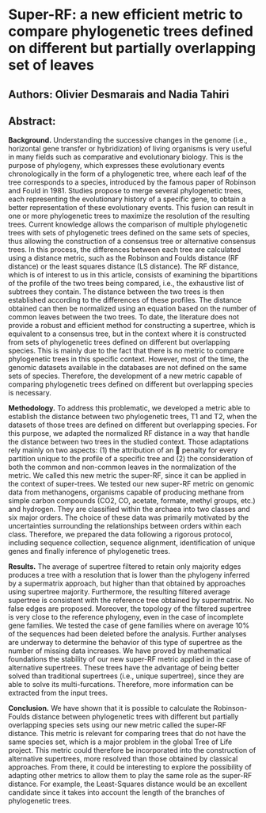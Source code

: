 # Super-RF: a new efficient metric to compare phylogenetic trees defined on different but partially overlapping set of leaves
## Authors: Olivier Desmarais and Nadia Tahiri


## Abstract:

__Background.__ Understanding the successive changes in the genome (i.e., horizontal gene transfer or hybridization) of living organisms is very useful in many fields such as comparative and evolutionary biology. This is the purpose of phylogeny, which expresses these evolutionary events chronologically in the form of a phylogenetic tree, where each leaf of the tree corresponds to a species, introduced by the famous paper of Robinson and Fould in 1981. Studies propose to merge several phylogenetic trees, each representing the evolutionary history of a specific gene, to obtain a better representation of these evolutionary events. This fusion can result in one or more phylogenetic trees to maximize the resolution of the resulting trees.
Current knowledge allows the comparison of multiple phylogenetic trees with sets of phylogenetic trees defined on the same sets of species, thus allowing the construction of a consensus tree or alternative consensus trees. In this process, the differences between each tree are calculated using a distance metric, such as the Robinson and Foulds distance (RF distance) or the least squares distance (LS distance). The RF distance, which is of interest to us in this article, consists of examining the bipartitions of the profile of the two trees being compared, i.e., the exhaustive list of subtrees they contain. The distance between the two trees is then established according to the differences of these profiles. The distance obtained can then be normalized using an equation based on the number of common leaves between the two trees.
To date, the literature does not provide a robust and efficient method for constructing a supertree, which is equivalent to a consensus tree, but in the context where it is constructed from sets of phylogenetic trees defined on different but overlapping species. This is mainly due to the fact that there is no metric to compare phylogenetic trees in this specific context. However, most of the time, the genomic datasets available in the databases are not defined on the same sets of species. Therefore, the development of a new metric capable of comparing phylogenetic trees defined on different but overlapping species is necessary.


__Methodology.__ To address this problematic, we developed a metric able to establish the distance between two phylogenetic trees, T1 and T2, when the datasets of those trees are defined on different but overlapping species. For this purpose, we adapted the normalized RF distance in a way that handle the distance between two trees in the studied context. Those adaptations rely mainly on two aspects: (1) the attribution of an  penalty for every partition unique to the profile of a specific tree and (2) the consideration of both the common and non-common leaves in the normalization of the metric. We called this new metric the super-RF, since it can be applied in the context of super-trees.
We tested our new super-RF metric on genomic data from methanogens, organisms capable of producing methane from simple carbon compounds (CO2, CO, acetate, formate, methyl groups, etc.) and hydrogen. They are classified within the archaea into two classes and six major orders. The choice of these data was primarily motivated by the uncertainties surrounding the relationships between orders within each class. Therefore, we prepared the data following a rigorous protocol, including sequence collection, sequence alignment, identification of unique genes and finally inference of phylogenetic trees.


__Results.__ The average of supertree filtered to retain only majority edges produces a tree with a resolution that is lower than the phylogeny inferred by a supermatrix approach, but higher than that obtained by approaches using supertree majority. Furthermore, the resulting filtered average supertree is consistent with the reference tree obtained by supermatrix. No false edges are proposed. Moreover, the topology of the filtered supertree is very close to the reference phylogeny, even in the case of incomplete gene families. We tested the case of gene families where on average 10% of the sequences had been deleted before the analysis. Further analyses are underway to determine the behavior of this type of supertree as the number of missing data increases.
We have proved by mathematical foundations the stability of our new super-RF metric applied in the case of alternative supertrees. These trees have the advantage of being better solved than traditional supertrees (i.e., unique supertree), since they are able to solve its multi-furcations. Therefore, more information can be extracted from the input trees. 


__Conclusion.__ We have shown that it is possible to calculate the Robinson-Foulds distance between phylogenetic trees with different but partially overlapping species sets using our new metric called the super-RF distance. This metric is relevant for comparing trees that do not have the same species set, which is a major problem in the global Tree of Life project. This metric could therefore be incorporated into the construction of alternative supertrees, more resolved than those obtained by classical approaches.
From there, it could be interesting to explore the possibility of adapting other metrics to allow them to play the same role as the super-RF distance. For example, the Least-Squares distance would be an excellent candidate since it takes into account the length of the branches of phylogenetic trees.
